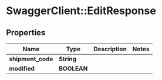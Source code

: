 # SwaggerClient::EditResponse

## Properties
Name | Type | Description | Notes
------------ | ------------- | ------------- | -------------
**shipment_code** | **String** |  | 
**modified** | **BOOLEAN** |  | 


